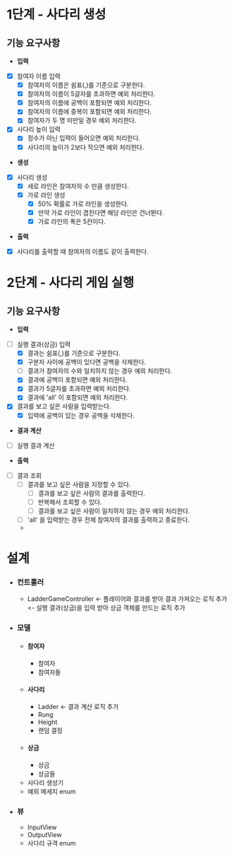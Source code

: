 # 1단계 - 사다리 생성
## 기능 요구사항
- **입력**
- [x] 참여자 이름 입력
  - [x] 참여자의 이름은 쉼표(,)를 기준으로 구분한다.
  - [x] 참여자의 이름이 5글자를 초과하면 예외 처리한다.
  - [x] 참여자의 이름에 공백이 포함되면 예외 처리한다.
  - [x] 참여자의 이름에 중복이 포함되면 예외 처리한다.
  - [x] 참여자가 두 명 미만일 경우 예외 처리한다.
- [x] 사다리 높이 입력
  - [x] 정수가 아닌 입력이 들어오면 예외 처리한다.
  - [x] 사다리의 높이가 2보다 작으면 예외 처리한다.

- **생성**
- [x] 사다리 생성
  - [x] 세로 라인은 참여자의 수 만큼 생성한다.
  - [x] 가로 라인 생성
    - [x] 50% 확률로 가로 라인을 생성한다.
    - [x] 만약 가로 라인이 겹친다면 해당 라인은 건너뛴다.
    - [x] 가로 라인의 폭은 5칸이다.

- **출력**
- [x] 사다리를 출력할 때 참여자의 이름도 같이 출력한다.

# 2단계 - 사다리 게임 실행
## 기능 요구사항
- **입력**
- [ ] 실행 결과(상금) 입력
  - [x] 결과는 쉼표(,)를 기준으로 구분한다.
  - [x] 구분자 사이에 공백이 있다면 공백을 삭제한다.
  - [ ] 결과가 참여자의 수와 일치하지 않는 경우 예외 처리한다.
  - [x] 결과에 공백이 포함되면 예외 처리한다.
  - [x] 결과가 5글자를 초과하면 예외 처리한다.
  - [x] 결과에 'all' 이 포함되면 예외 처리한다.
- [x] 결과를 보고 싶은 사람을 입력받는다.
  - [x] 입력에 공백이 있는 경우 공백을 삭제한다.

- **결과 계산**
- [ ] 실행 결과 계산

- **출력**
- [ ] 결과 조회
  - [ ] 결과를 보고 싶은 사람을 지정할 수 있다.
    - [ ] 결과를 보고 싶은 사람의 결과를 출력한다.
    - [ ] 반복해서 조회할 수 있다.
    - [ ] 결과를 보고 싶은 사람이 일치하지 않는 경우 예외 처리한다.
  - [ ] 'all' 을 입력받는 경우 전체 참여자의 결과를 출력하고 종료한다.
  - 
# 설계
- ### 컨트롤러
    - LadderGameController <- 플레이어와 결과를 받아 결과 가져오는 로직 추가
                           <- 실행 결과(상금)을 입력 받아 상금 객체를 만드는 로직 추가
- ### 모델
    - #### 참여자
        - 참여자
        - 참여자들
    - #### 사다리
        - Ladder <- 결과 계산 로직 추가
        - Rung
        - Height
        - 랜덤 결정
    - #### 상금
        - 상금
        - 상금들
    - 사다리 생성기
    - 예외 메세지 enum
- ### 뷰
    - InputView
    - OutputView
    - 사다리 규격 enum
